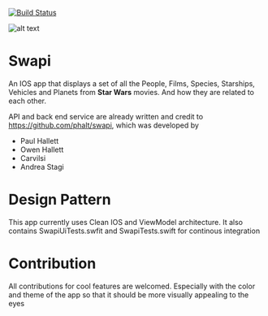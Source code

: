 [![Build Status](https://travis-ci.com/tdle94/Swapi-Mobile-App.svg?branch=master)](https://travis-ci.com/tdle94/Swapi-Mobile-App)

![alt text](https://github.com/tdle94/Swapi-Mobile-App/download_on_app_store_badge.png)

# Swapi

An IOS app that displays a set of all the People, Films, Species, Starships, Vehicles and Planets from **Star Wars** movies. And how they are related to each other.

API and back end service are already written and credit to https://github.com/phalt/swapi, which was developed by

* Paul Hallett
* Owen Hallett
* Carvilsi
* Andrea Stagi

# Design Pattern

This app currently uses Clean IOS and ViewModel architecture. It also contains SwapiUiTests.swfit and SwapiTests.swift for continous integration

# Contribution

All contributions for cool features are welcomed. Especially with the color and theme of the app so that it should be more visually appealing to the eyes
